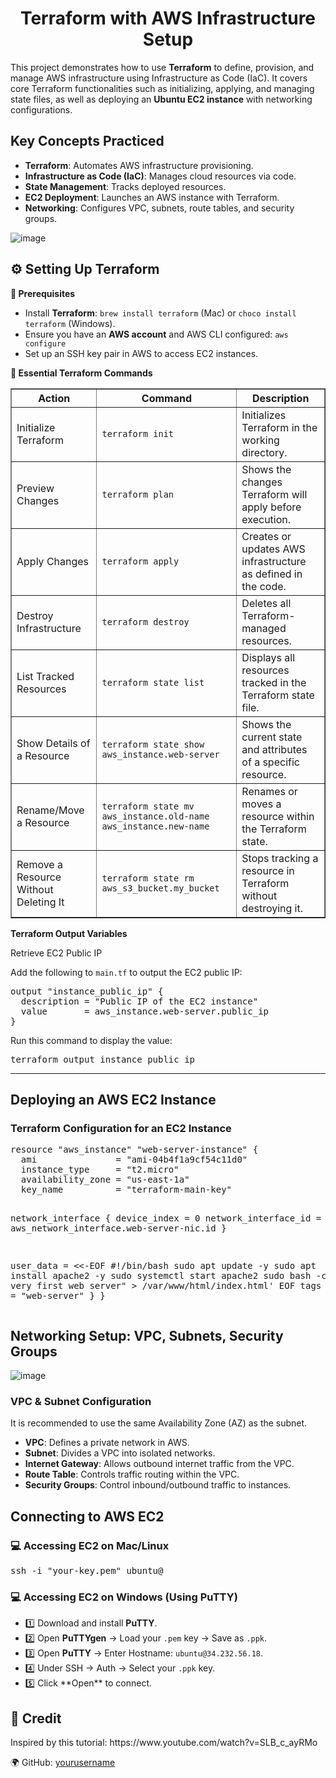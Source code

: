 <h1 align="center"> Terraform with AWS Infrastructure Setup</h1>

<p>
  This project demonstrates how to use <b>Terraform</b> to define, provision, and manage AWS infrastructure using Infrastructure as Code (IaC).
  It covers core Terraform functionalities such as initializing, applying, and managing state files, as well as deploying an <b>Ubuntu EC2 instance</b> with networking configurations.
</p>
<h2> Key Concepts Practiced</h2>
 
<ul>
  <li><b>Terraform</b>: Automates AWS infrastructure provisioning.</li>
  <li><b>Infrastructure as Code (IaC)</b>: Manages cloud resources via code.</li>
  <li><b>State Management</b>: Tracks deployed resources.</li>
  <li><b>EC2 Deployment</b>: Launches an AWS instance with Terraform.</li>
  <li><b>Networking</b>: Configures VPC, subnets, route tables, and security groups.</li>
</ul>

 
![image](https://github.com/user-attachments/assets/c391449a-adc0-4a43-9268-1a556c6f2ff8)


<h2>⚙️ Setting Up Terraform</h2>

<b>🔧 Prerequisites</b>
<ul>
  <li>Install <b>Terraform</b>: <code>brew install terraform</code> (Mac) or <code>choco install terraform</code> (Windows).</li>
  <li>Ensure you have an <b>AWS account</b> and AWS CLI configured: <code>aws configure</code></li>
  <li>Set up an SSH key pair in AWS to access EC2 instances.</li>
</ul>

<b>🚀 Essential Terraform Commands</b>

<table align="center" border="1" cellpadding="6" cellspacing="0">
  <tr>
    <th>Action</th>
    <th>Command</th>
    <th>Description</th>
  </tr>
  <tr>
    <td>Initialize Terraform</td>
    <td><code>terraform init</code></td>
    <td>Initializes Terraform in the working directory.</td>
  </tr>
  <tr>
    <td>Preview Changes</td>
    <td><code>terraform plan</code></td>
    <td>Shows the changes Terraform will apply before execution.</td>
  </tr>
  <tr>
    <td>Apply Changes</td>
    <td><code>terraform apply</code></td>
    <td>Creates or updates AWS infrastructure as defined in the code.</td>
  </tr>
  <tr>
    <td>Destroy Infrastructure</td>
    <td><code>terraform destroy</code></td>
    <td>Deletes all Terraform-managed resources.</td>
  </tr>
  <tr>
    <td>List Tracked Resources</td>
    <td><code>terraform state list</code></td>
    <td>Displays all resources tracked in the Terraform state file.</td>
  </tr>
  <tr>
    <td>Show Details of a Resource</td>
    <td><code>terraform state show aws_instance.web-server</code></td>
    <td>Shows the current state and attributes of a specific resource.</td>
  </tr>
  <tr>
    <td>Rename/Move a Resource</td>
    <td><code>terraform state mv aws_instance.old-name aws_instance.new-name</code></td>
    <td>Renames or moves a resource within the Terraform state.</td>
  </tr>
  <tr>
    <td>Remove a Resource Without Deleting It</td>
    <td><code>terraform state rm aws_s3_bucket.my_bucket</code></td>
    <td>Stops tracking a resource in Terraform without destroying it.</td>
  </tr>
</table>

<b> Terraform Output Variables</b>

Retrieve EC2 Public IP
<p>Add the following to <code>main.tf</code> to output the EC2 public IP:</p>
<pre>
output "instance_public_ip" {
  description = "Public IP of the EC2 instance"
  value       = aws_instance.web-server.public_ip
}
</pre>

<p>Run this command to display the value:</p>
<pre>
terraform output instance_public_ip
</pre>

---
<h2> Deploying an AWS EC2 Instance</h2>

<h3>Terraform Configuration for an EC2 Instance</h3>
<pre>
resource "aws_instance" "web-server-instance" {
  ami               = "ami-04b4f1a9cf54c11d0"
  instance_type     = "t2.micro"
  availability_zone = "us-east-1a"
  key_name          = "terraform-main-key"

  network_interface {
    device_index         = 0
    network_interface_id = aws_network_interface.web-server-nic.id
  }

  user_data = <<-EOF
                #!/bin/bash
                sudo apt update -y
                sudo apt install apache2 -y
                sudo systemctl start apache2
                sudo bash -c 'echo "Your very first web server" > /var/www/html/index.html'
                EOF
  tags = {
    Name = "web-server"
  }
}
</pre>

<h2> Networking Setup: VPC, Subnets, Security Groups</h2>

![image](https://github.com/user-attachments/assets/b73b139e-0f1a-40f9-87f0-74972241101d)

<h3> VPC & Subnet Configuration</h3>
<p>It is recommended to use the same Availability Zone (AZ) as the subnet.</p>
<ul>
  <li><b>VPC</b>: Defines a private network in AWS.</li>
  <li> <b>Subnet</b>: Divides a VPC into isolated networks.</li>
  <li> <b>Internet Gateway</b>: Allows outbound internet traffic from the VPC.</li>
  <li><b>Route Table</b>: Controls traffic routing within the VPC.</li>
  <li><b>Security Groups</b>: Control inbound/outbound traffic to instances.</li>
</ul>

<h2> Connecting to AWS EC2</h2>

<h3>💻 Accessing EC2 on Mac/Linux</h3>
<pre>
ssh -i "your-key.pem" ubuntu@<instance-public-ip>
</pre>

<h3>💻 Accessing EC2 on Windows (Using PuTTY)</h3>
<ul>
  <li>1️⃣ Download and install <b>PuTTY</b>.</li>
  <li>2️⃣ Open <b>PuTTYgen</b> → Load your <code>.pem</code> key → Save as <code>.ppk</code>.</li>
  <li>3️⃣ Open <b>PuTTY</b> → Enter Hostname: <code>ubuntu@34.232.56.18</code>.</li>
  <li>4️⃣ Under SSH → Auth → Select your <code>.ppk</code> key.</li>
  <li>5️⃣ Click **Open** to connect.</li>
</ul>

 

<h2>📜 Credit</h2>

<p>Inspired by this tutorial: https://www.youtube.com/watch?v=SLB_c_ayRMo </p>

  🌍 GitHub: <a href="https://github.com/yourusername">yourusername</a>
</p>
